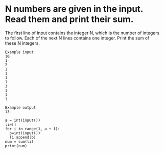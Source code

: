 # N numbers are given in the input. Read them and print their sum.

The first line of input contains the integer N, which is the number of integers to follow. Each of the next N lines contains one integer. Print the sum of these N integers.
```
Example input
10
1
2
1
1
1
1
3
1
1
1

Example output
13
```
```
a = int(input())
li=[]
for i in range(1, a + 1):
  b=int(input())
  li.append(b)
num = sum(li)
print(num)
```
